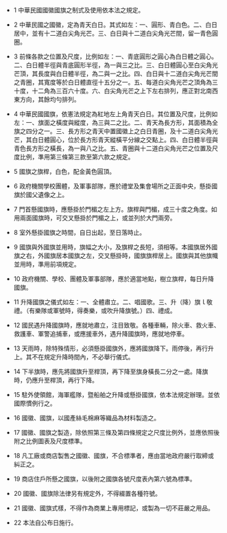* 1 中華民國國徽國旗之制式及使用依本法之規定。

* 2 中華民國之國徽，定為青天白日。其式如左：一、圓形、青白色。二、白日居中，並有十二道白尖角光芒。三、白日與十二道白尖角光芒間，留一青色圓圈。

* 3 前條各款之位置及尺度，比例如左：一、青底圓形之圓心為白日體之圓心。二、白日體半徑與青底圓形半徑，為一與三之比。三、白日體圓心至白尖角光芒頂，其長度與白日體半徑，為二與一之比。四、白日與十二道白尖角光芒間之青圈，其寬度等於白日體直徑十五分之一。五、每道白尖角光芒之頂角為三十度，十二角為三百六十度。六、白尖角光芒之上下左右排列，應正對北南西東方向，其餘均勻排列。

* 4 中華民國國旗，依憲法規定為紅地左上角青天白日。其位置及尺度，比例如左：一、旗面之橫度與縱度，為三與二之比。二、青天為長方形，其面積為全旗之四分之一。三、長方形之青天中置國徽上之白日青圈，及十二道白尖角光芒，其白日體圓心，位於長方形青天縱橫平分線之交點上。四、白日體半徑與青色長方形之橫長，為一與八之比。五、青圈與十二道白尖角光芒之位置及尺度比例，準用第三條第三款至第六款之規定。

* 5 國旗之旗桿，白色，配金黃色圓頂。

* 6 政府機關學校團體，及軍事部隊，應於禮堂及集會場所之正面中央，懸掛國旗於國父遺像之上。

* 7 門首懸國旗時，應懸掛於門楣之左上方。旗桿與門楣，成三十度之角度。如用兩面國旗時，可交叉懸掛於門楣之上，或並列於大門兩旁。

* 8 室外懸掛國旗之時間，自日出起，至日落時止。

* 9 國旗與外國旗並用時，旗幅之大小，及旗桿之長短，須相等。本國旗居外國旗之右，外國旗居本國旗之左，交叉懸掛時，國旗旗桿居上。國旗與其他旗幟並用時，準用前項規定。

* 10 政府機關、學校、團體及軍事部隊，應於適當地點，樹立旗桿，每日升降國旗。

* 11 升降國旗之儀式如左：一、全體肅立。二、唱國歌。三、升（降）旗ｌ敬禮。（有樂隊或軍號時，得奏樂，或吹升降旗號。）四、禮成。

* 12 國民遇升降國旗時，應就地肅立，注目致敬。各種車輛，除火車、救火車、救護車、軍警追捕車，或應援車外，遇升降國旗時，應就地停車。

* 13 天雨時，除特殊情形，必須懸掛國旗外，應將國旗降下。雨停後，再行升上。其不在規定升降時間內，不必舉行儀式。

* 14 下半旗時，應先將國旗升至桿頂，再下降至旗身橫長二分之一處。降旗時，仍應升至桿頂，再行下降。

* 15 駐外使領館，海軍艦隊，暨船舶之升降或懸掛國旗，依本法規定辦理。並依國際慣例行之。

* 16 國徽、國旗，以國產絲毛棉麻等織品為材料製造之。

* 17 國徽、國旗之製造，除依照第三條及第四條規定之尺度比例外，並應依照後附之比例圖表及尺度標準。

* 18 凡工廠或商店製售之國徽、國旗，不合標準者，應由當地政府嚴行取締或糾正之。

* 19 商店住戶所懸之國旗，以後附之國旗各號尺度表內第六號為標準。

* 20 國徽、國旗除法律另有規定外，不得綴置各種符號。

* 21 國徽、國旗式樣，不得作為商業上專用標記，或製為一切不莊嚴之用品。

* 22 本法自公布日施行。

